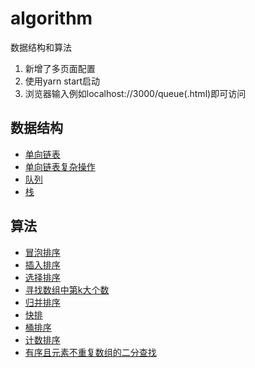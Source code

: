 # algorithm
数据结构和算法

1. 新增了多页面配置
2. 使用yarn start启动
3. 浏览器输入例如localhost://3000/queue(.html)即可访问

## 数据结构
- [单向链表](https://github.com/XuZhongqiang/algorithm/blob/master/src/DataStructure/single-linked-list_01/index.js)
- [单向链表复杂操作](https://github.com/XuZhongqiang/algorithm/blob/master/src/DataStructure/single-linked-list_02/index.js)
- [队列](https://github.com/XuZhongqiang/algorithm/blob/master/src/DataStructure/queue/queue.js)
- [栈](https://github.com/XuZhongqiang/algorithm/blob/master/src/DataStructure/stack/stack.js)

## 算法
- [冒泡排序](https://github.com/XuZhongqiang/algorithm/blob/master/src/Algorithm/level-one-sort/bubble-sort.js)
- [插入排序](https://github.com/XuZhongqiang/algorithm/blob/master/src/Algorithm/level-one-sort/insertion-sort.js)
- [选择排序](https://github.com/XuZhongqiang/algorithm/blob/master/src/Algorithm/level-one-sort/selection-sort.js)
- [寻找数组中第k大个数](https://github.com/XuZhongqiang/algorithm/blob/master/src/Algorithm/level-two-sort/KthNum.js)
- [归并排序](https://github.com/XuZhongqiang/algorithm/blob/master/src/Algorithm/evel-two-sort/merge-sort.js)
- [快排](https://github.com/XuZhongqiang/algorithm/blob/master/src/Algorithm/evel-two-sort/quick-sort.js)
- [桶排序](https://github.com/XuZhongqiang/algorithm/blob/master/src/Algorithm/level-three-sort/bucket-sort.js)
- [计数排序](https://github.com/XuZhongqiang/algorithm/blob/master/src/Algorithm/level-three-sort/counting-sort.js)
- [有序且元素不重复数组的二分查找](https://github.com/XuZhongqiang/algorithm/blob/master/src/Algorithm/easy-binary-find/index.js)
